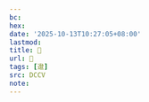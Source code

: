 ```yaml
---
bc:
hex:
date: '2025-10-13T10:27:05+08:00'
lastmod:
title: 􃜊
url: 􃜊
tags: [邆]
src: DCCV
note:
---
```

